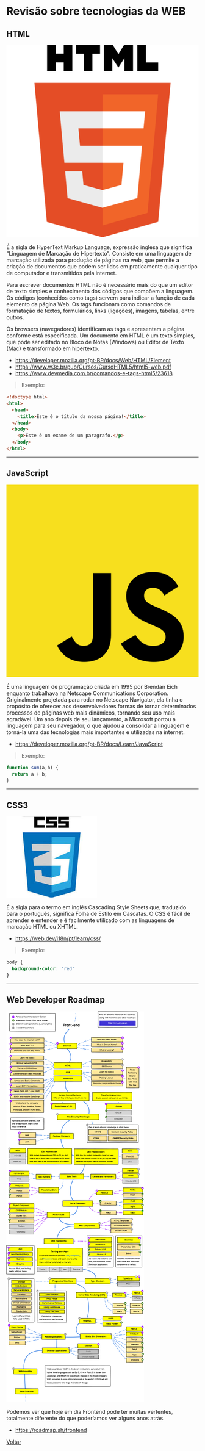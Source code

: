 # Revisão sobre tecnologias da WEB

## HTML

![imagem](./imagens/06.png)

É a sigla de HyperText Markup Language, expressão inglesa que significa "Linguagem de Marcação de Hipertexto". Consiste em uma linguagem de marcação utilizada para produção de páginas na web, que permite a criação de documentos que podem ser lidos em praticamente qualquer tipo de computador e transmitidos pela internet.

Para escrever documentos HTML não é necessário mais do que um editor de texto simples e conhecimento dos códigos que compõem a linguagem. Os códigos (conhecidos como tags) servem para indicar a função de cada elemento da página Web. Os tags funcionam como comandos de formatação de textos, formulários, links (ligações), imagens, tabelas, entre outros.

Os browsers (navegadores) identificam as tags e apresentam a página conforme está especificada. Um documento em HTML é um texto simples, que pode ser editado no Bloco de Notas (Windows) ou Editor de Texto (Mac) e transformado em hipertexto.

- <https://developer.mozilla.org/pt-BR/docs/Web/HTML/Element>
- <https://www.w3c.br/pub/Cursos/CursoHTML5/html5-web.pdf>
- <https://www.devmedia.com.br/comandos-e-tags-html5/23618>

> Exemplo:

```html
<!doctype html>
<html>
  <head>
    <title>Este é o título da nossa página!</title>
  </head>
  <body>
    <p>Este é um exame de um paragrafo.</p>
  </body>
</html>
```

---

## JavaScript

![imagem](./imagens/08.png)

É uma linguagem de programação criada em 1995 por Brendan Eich enquanto trabalhava na Netscape Communications Corporation. Originalmente projetada para rodar no Netscape Navigator, ela tinha o propósito de oferecer aos desenvolvedores formas de tornar determinados processos de páginas web mais dinâmicos, tornando seu uso mais agradável. Um ano depois de seu lançamento, a Microsoft portou a linguagem para seu navegador, o que ajudou a consolidar a linguagem e torná-la uma das tecnologias mais importantes e utilizadas na internet.

- <https://developer.mozilla.org/pt-BR/docs/Learn/JavaScript>

> Exemplo:

```js
function sum(a,b) {
  return a + b;
}
```

---

## CSS3

![imagem](./imagens/07.jpg)

É a sigla para o termo em inglês Cascading Style Sheets que, traduzido para o português, significa Folha de Estilo em Cascatas. O CSS é fácil de aprender e entender e é facilmente utilizado com as linguagens de marcação HTML ou XHTML.

- <https://web.dev/i18n/pt/learn/css/>

> Exemplo:

```css
body {
  background-color: 'red'
}
```

---

## Web Developer Roadmap

![imagem](./imagens/05.png)

Podemos ver que hoje em dia Frontend pode ter muitas vertentes, totalmente diferente do que poderíamos ver alguns anos atrás.

* <https://roadmap.sh/frontend>

[Voltar](../readme.md)
